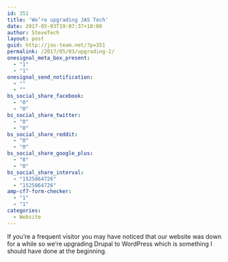 ```yaml
---
id: 351
title: 'We’re upgrading JAS Tech'
date: 2017-05-03T19:07:37+10:00
author: SteveTech
layout: post
guid: http://jas-team.net/?p=351
permalink: /2017/05/03/upgrading-2/
onesignal_meta_box_present:
  - "1"
  - "1"
onesignal_send_notification:
  - ""
  - ""
bs_social_share_facebook:
  - "0"
  - "0"
bs_social_share_twitter:
  - "0"
  - "0"
bs_social_share_reddit:
  - "0"
  - "0"
bs_social_share_google_plus:
  - "0"
  - "0"
bs_social_share_interval:
  - "1525864726"
  - "1525864726"
amp-cf7-form-checker:
  - "1"
  - "1"
categories:
  - Website
---
```

If you’re a frequent visitor you may have noticed that our website was down for a while so we’re upgrading Drupal to WordPress which is something I should have done at the beginning.